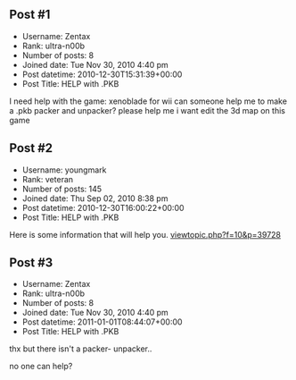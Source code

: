 ## Post #1
- Username: Zentax
- Rank: ultra-n00b
- Number of posts: 8
- Joined date: Tue Nov 30, 2010 4:40 pm
- Post datetime: 2010-12-30T15:31:39+00:00
- Post Title: HELP with .PKB

I need help with the game: xenoblade for wii
can someone help me to make a .pkb packer and unpacker?
please help me i want edit the 3d map on this game
## Post #2
- Username: youngmark
- Rank: veteran
- Number of posts: 145
- Joined date: Thu Sep 02, 2010 8:38 pm
- Post datetime: 2010-12-30T16:00:22+00:00
- Post Title: HELP with .PKB

Here is some information that will help you.
[viewtopic.php?f=10&p=39728](http://forum.xentax.com/viewtopic.php?f=10&p=39728)
## Post #3
- Username: Zentax
- Rank: ultra-n00b
- Number of posts: 8
- Joined date: Tue Nov 30, 2010 4:40 pm
- Post datetime: 2011-01-01T08:44:07+00:00
- Post Title: HELP with .PKB

thx but there isn't a packer- unpacker..

no one can help?
